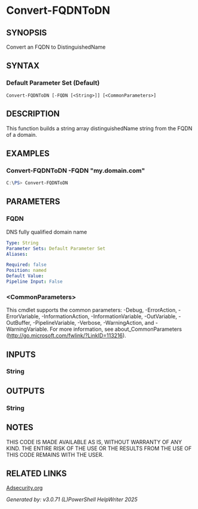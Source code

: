 ﻿# Convert-FQDNToDN

## SYNOPSIS
Convert an FQDN to DistinguishedName

## SYNTAX

### Default Parameter Set (Default)
```
Convert-FQDNToDN [-FQDN [<String>]] [<CommonParameters>]
```

## DESCRIPTION
This function builds a string array distinguishedName string from the FQDN of a domain.

## EXAMPLES

### Convert-FQDNToDN -FQDN "my.domain.com"

```powershell
C:\PS> Convert-FQDNToDN
```

## PARAMETERS

### FQDN
DNS fully qualified domain name

```yaml
Type: String
Parameter Sets: Default Parameter Set
Aliases: 

Required: false
Position: named
Default Value: 
Pipeline Input: False
```

### \<CommonParameters\>
This cmdlet supports the common parameters: -Debug, -ErrorAction, -ErrorVariable, -InformationAction, -InformationVariable, -OutVariable, -OutBuffer, -PipelineVariable, -Verbose, -WarningAction, and -WarningVariable. For more information, see about_CommonParameters (http://go.microsoft.com/fwlink/?LinkID=113216).

## INPUTS

### String


## OUTPUTS

### String


## NOTES

THIS CODE IS MADE AVAILABLE AS IS, WITHOUT WARRANTY OF ANY KIND. THE ENTIRE RISK OF THE USE OR THE RESULTS FROM THE USE OF THIS CODE REMAINS WITH THE USER.

## RELATED LINKS

[Adsecurity.org](https://adsecurity.org/?p=440)


*Generated by: v3.0.71 (L)PowerShell HelpWriter 2025*
